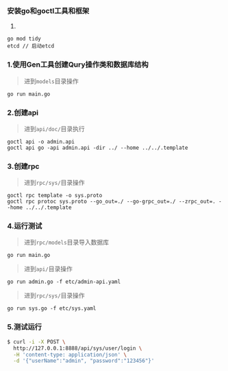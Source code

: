 ### 安装go和goctl工具和框架
1.
```
go mod tidy
etcd // 启动etcd
```

### 1.使用Gen工具创建Qury操作类和数据库结构
> 进到`models`目录操作
```
go run main.go
```

### 2.创建api
> 进到`api/doc/`目录执行
```
goctl api -o admin.api
goctl api go -api admin.api -dir ../ --home ../../.template
```

### 3.创建rpc
> 进到`rpc/sys/`目录操作
```
goctl rpc template -o sys.proto
goctl rpc protoc sys.proto --go_out=./ --go-grpc_out=./ --zrpc_out=. --home ../../.template
```

### 4.运行测试
> 进到`rpc/models`目录导入数据库
```
go run main.go
```

> 进到`api/`目录操作
```
go run admin.go -f etc/admin-api.yaml
```

> 进到`rpc/sys/`目录操作
```
go run sys.go -f etc/sys.yaml
```

### 5.测试运行
```bash
$ curl -i -X POST \
  http://127.0.0.1:8888/api/sys/user/login \
  -H 'content-type: application/json' \
  -d '{"userName":"admin", "password":"123456"}'
```
